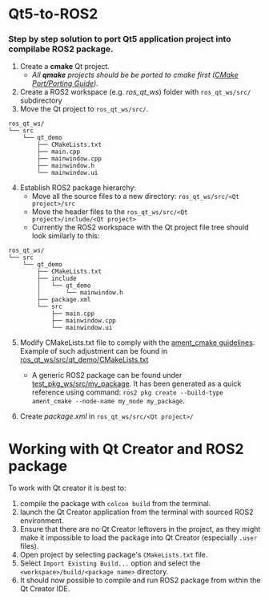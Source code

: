 # Qt5-to-ROS2

### Step by step solution to port Qt5 application project into compilabe ROS2 package.

1. Create a **cmake** Qt project. 
    - *All **qmake** projects should be be ported to cmake first ([CMake Port/Porting Guide](https://wiki.qt.io/CMake_Port/Porting_Guide))*.
2. Create a ROS2 workspace (e.g. *ros_qt_ws*) folder with `ros_qt_ws/src/` subdirectory
3. Move the Qt project to `ros_qt_ws/src/`.

```
ros_qt_ws/
└── src
    └── qt_demo
        ├── CMakeLists.txt
        ├── main.cpp
        ├── mainwindow.cpp
        ├── mainwindow.h
        └── mainwindow.ui
```

4. Establish ROS2 package hierarchy:
    - Move all the source files to a new directory: `ros_qt_ws/src/<Qt project>/src`
    - Move the header files to the `ros_qt_ws/src/<Qt project>/include/<Qt project>`
    - Currently the ROS2 workspace with the Qt project file tree should look similarly to this:

```
ros_qt_ws/
└── src
    └── qt_demo
        ├── CMakeLists.txt
        ├── include
        │   └── qt_demo
        │       └── mainwindow.h
        ├── package.xml
        └── src
            ├── main.cpp
            ├── mainwindow.cpp
            └── mainwindow.ui
```

5. Modify CMakeLists.txt file to comply with the [ament_cmake guidelines](https://docs.ros.org/en/humble/How-To-Guides/Ament-CMake-Documentation.html). Example of such adjustment can be found in [ros_qt_ws/src/qt_demo/CMakeLists.txt](./ros_qt_ws/src/qt_demo/CMakeLists.txt)
    - A generic ROS2 package can be found under [test_pkg_ws/src/my_package](./test_pkg_ws/src/my_package). It has been generated as a quick reference using command: `ros2 pkg create --build-type ament_cmake --node-name my_node my_package`.

6. Create *package.xml* in `ros_qt_ws/src/<Qt project>/`

# Working with Qt Creator and ROS2 package
To work with Qt creator it is best to: 
1. compile the package with `colcon build` from the terminal.
2. launch the Qt Creator application from the terminal with sourced ROS2 environment.
3. Ensure that there are no Qt Creator leftovers in the project, as they might make it impossible to load the package into Qt Creator (especially `.user` files).
4. Open project by selecting package's `CMakeLists.txt` file.
5. Select `Import Existing Build...` option and select the `<workspace>/build/<package name>` directory.
6. It should now possible to compile and run ROS2 package from within the Qt Creator IDE.
